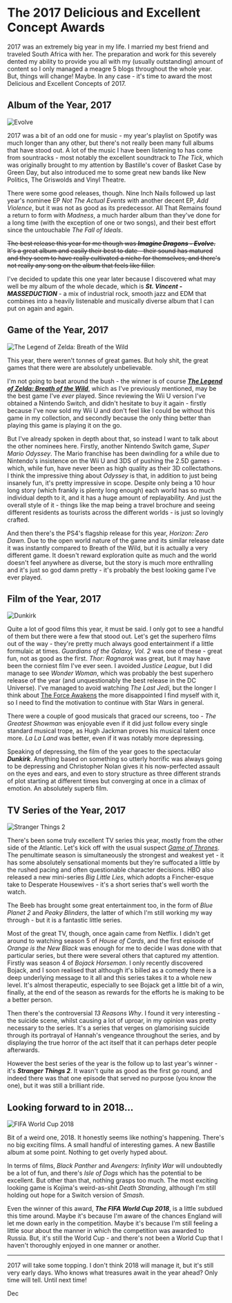 # The 2017 Delicious and Excellent Concept Awards

2017 was an extremely big year in my life. I married my best friend and traveled South Africa with her. The preparation and work for this severely dented my ability to provide you all with my (usually outstanding) amount of content so I only managed a meagre 5 blogs throughout the whole year. But, things will change! Maybe. In any case - it's time to award the most Delicious and Excellent Concepts of 2017.

## Album of the Year, 2017

![Evolve](/assets/awards/2017/masseduction.jpg)

2017 was a bit of an odd one for music - my year's playlist on Spotify was much longer than any other, but there's not really been many full albums that have stood out. A lot of the music I have been listening to has come from sountracks - most notably the excellent soundtrack to _The Tick_, which was originally brought to my attention by Bastille's cover of Basket Case by Green Day, but also introduced me to some great new bands like New Politics, The Griswolds and Vinyl Theatre. 

There were some good releases, though. Nine Inch Nails followed up last year's nominee EP _Not The Actual Events_ with another decent EP, _Add Violence_, but it was not as good as its predecessor. All That Remains found a return to form with _Madness_, a much harder album than they've done for a long time (with the exception of one or two songs), and their best effort since the untouchable _The Fall of Ideals_.

~~The best release this year for me though was _**Imagine Dragons - Evolve.**_ It's a great album and easily their best to date - their sound has matured and they seem to have really cultivated a niche for themselves, and there's not really any song on the album that feels like filler.~~

I've decided to update this one year later because I discovered what may well be my album of the whole decade, which is _**St. Vincent - MASSEDUCTION**_ - a mix of industrial rock, smooth jazz and EDM that combines into a heavily listenable and musically diverse album that I can put on again and again. 
 

## Game of the Year, 2017

![The Legend of Zelda: Breath of the Wild](/assets/awards/2017/breath-of-the-wild.jpg)

This year, there weren't tonnes of great games. But holy shit, the great games that there were are absolutely unbelievable.

I'm not going to beat around the bush - the winner is of course _**[The Legend of Zelda: Breath of the Wild](/blog/breath-of-the-wild)**_, which as I've previously mentioned, may be the best game I've _ever_ played. Since reviewing the Wii U version I've obtained a Nintendo Switch, and didn't hesitate to buy it again - firstly because I've now sold my Wii U and don't feel like I could be without this game in my collection, and secondly because the only thing better than playing this game is playing it on the go. 

But I've already spoken in depth about that, so instead I want to talk about the other nominees here. Firstly, another Nintendo Switch game, _Super Mario Odyssey_. The Mario franchise has been dwindling for a while due to Nintendo's insistence on the Wii U and 3DS of pushing the 2.5D games - which, while fun, have never been as high quality as their 3D collectathons. I think the impressive thing about _Odyssey_ is that, in addition to just being insanely fun, it's pretty impressive in scope. Despite only being a 10 hour long story (which frankly is plenty long enough) each world has so much individual depth to it, and it has a huge amount of replayability. And just the overall style of it - things like the map being a travel brochure and seeing different residents as tourists across the different worlds - is just so lovingly crafted.

And then there's the PS4's flagship release for this year, _Horizon: Zero Dawn_. Due to the open world nature of the game and its similar release date it was instantly compared to Breath of the Wild, but it is actually a very different game. It doesn't reward exploration quite as much and the world doesn't feel anywhere as diverse, but the story is much more enthralling and it's just so god damn pretty - it's probably the best looking game I've ever played.

## Film of the Year, 2017

![Dunkirk](/assets/awards/2017/dunkirk.jpg)

Quite a lot of good films this year, it must be said. I only got to see a handful of them but there were a few that stood out. Let's get the superhero films out of the way - they're pretty much always good entertainment if a little formulaic at times. _Guardians of the Galaxy, Vol. 2_ was one of these - great fun, not as good as the first. _Thor: Ragnarok_ was great, but it may have been the corniest film I've ever seen. I avoided _Justice League_, but I did manage to see _Wonder Woman_, which was probably the best superhero release of the year (and unquestionably the best release in the DC Universe). I've managed to avoid watching _The Last Jedi_, but the longer I think about [The Force Awakens](/blog/the-force-awakens) the more disappointed I find myself with it, so I need to find the motivation to continue with Star Wars in general.

There were a couple of good musicals that graced our screens, too - _The Greatest Showman_ was enjoyable even if it did just follow every single standard musical trope, as Hugh Jackman proves his musical talent once more. _La La Land_ was better, even if it was notably more depressing.

Speaking of depressing, the film of the year goes to the spectacular _**Dunkirk**_. Anything based on something so utterly horrific was always going to be depressing and Christopher Nolan gives it his now-perfected assault on the eyes and ears, and even to story structure as three different strands of plot starting at different times but converging at once in a climax of emotion. An absolutely superb film.

## TV Series of the Year, 2017

![Stranger Things 2](/assets/awards/2017/stranger-things-2.jpg)

There's been some truly excellent TV series this year, mostly from the other side of the Atlantic. Let's kick off with the usual suspect _[Game of Thrones](/blog/game-of-thrones-s7)_. The penultimate season is simultaneously the strongest and weakest yet - it has some absolutely sensational moments but they're suffocated a little by the rushed pacing and often questionable character decisions. HBO also released a new mini-series _Big Little Lies_, which adopts a Fincher-esque take to Desperate Housewives - it's a short series that's well worth the watch. 

The Beeb has brought some great entertainment too, in the form of _Blue Planet 2_ and _Peaky Blinders_, the latter of which I'm still working my way through - but it is a fantastic little series.

Most of the great TV, though, once again came from Netflix. I didn't get around to watching season 5 of _House of Cards_, and the first episode of _Orange is the New Black_ was enough for me to decide I was done with that particular series, but there were several others that captured my attention. Firstly was season 4 of _Bojack Horseman_. I only recently discovered Bojack, and I soon realised that although it's billed as a comedy there is a deep underlying message to it all and this series takes it to a whole new level. It's almost therapeutic, especially to see Bojack get a little bit of a win, finally, at the end of the season as rewards for the efforts he is making to be a better person.

Then there's the controversial _13 Reasons Why_. I found it very interesting - the suicide scene, whilst causing a lot of uproar, in my opinion was pretty necessary to the series. It's a series that verges on glamorising suicide through its portrayal of Hannah's vengeance throughout the series, and by displaying the true horror of the act itself that it can perhaps deter people afterwards.

However the best series of the year is the follow up to last year's winner - it's _**Stranger Things 2**_. It wasn't quite as good as the first go round, and indeed there was that one episode that served no purpose (you know the one), but it was still a brilliant ride.
 
## Looking forward to in 2018...

![FIFA World Cup 2018](/assets/awards/2017/fifa-world-cup.jpg)

Bit of a weird one, 2018. It honestly seems like nothing's happening. There's no big exciting films. A small handful of interesting games. A new Bastille album at some point. Nothing to get overly hyped about.

In terms of films, _Black Panther_ and _Avengers: Infinity War_ will undoubtedly be a lot of fun, and there's _Isle of Dogs_ which has the potential to be excellent. But other than that, nothing grasps too much. The most exciting looking game is Kojima's weird-as-shit _Death Stranding_, although I'm still holding out hope for a Switch version of _Smash_. 

Even the winner of this award, _**The FIFA World Cup 2018**_, is a little subdued this time around. Maybe it's because I'm aware of the chances England will let me down early in the competition. Maybe it's because I'm still feeling a little sour about the manner in which the competition was awarded to Russia. But, it's still the World Cup - and there's not been a World Cup that I haven't thoroughly enjoyed in one manner or another. 

---

2017 will take some topping. I don't think 2018 will manage it, but it's still very early days. Who knows what treasures await in the year ahead? Only time will tell. Until next time!
		
Dec
